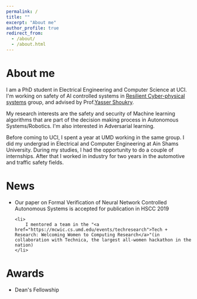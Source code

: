 ```yaml
---
permalink: /
title: ""
excerpt: "About me"
author_profile: true
redirect_from: 
  - /about/
  - /about.html
---
```


# About me
<p class="font-monospace" >
  I am a PhD student in Electrical Engineering and Computer Science at UCI. I'm working on safety of AI controlled systems in <a href="https://rcpsl.eng.uci.edu">Resilient Cyber-physical systems</a> group, and advised by Prof.<a href="https://rcpsl.eng.uci.edu/yshoukry/">Yasser Shoukry</a>. 

</p>
<p class="font-monospace">
  	My research interests are the safety and security of Machine learning algorithms that are part of the decision making process in Autonomous Systems/Robotics. I'm also interested in Adversarial learning.
</p>

<p class="font-monospace">
	Before coming to UCI, I spent a year at UMD working in the same group. I did my undergrad in Electrical and Computer Engineering at Ain Shams University. During my studies, I had the opportunity to do a couple of internships. After that I worked in industry for two years in the automotive and traffic safety fields.
</p>

# News
<ul class="font-monospace">
	<li>
		Our paper on Formal Verification of Neural Network Controlled Autonomous Systems is accepted for publication in HSCC 2019
	</li>
	
	<li>
		I mentored a team in the "<a href="https://mcwic.cs.umd.edu/events/techresearch">Tech + Research: Welcoming Women to Computing Research</a>"(in collaboration with Technica, the largest all-women hackathon in the nation)
	</li>
</ul>

# Awards
<ul class="font-monospace">
	<li>
		Dean's Fellowship
	</li>
</ul>

